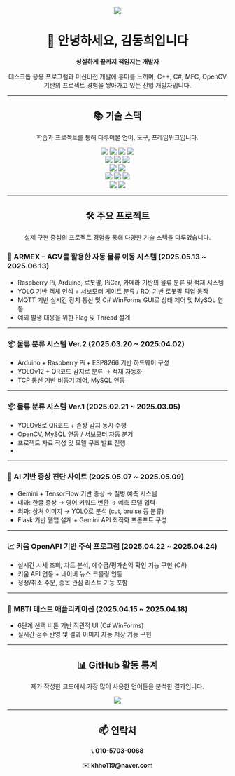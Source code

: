<!-- 🔥 배너 이미지 -->
<p align="center">
  <img src="https://capsule-render.vercel.app/api?type=waving&color=0:F9A8D4,100:8B5CF6&height=200&section=header&text=KIM%20DONG%20HEE&fontSize=45&fontColor=ffffff&animation=fadeIn" />
</p>

<div align="center">
  <h1>👋 안녕하세요, 김동희입니다</h1>
  <p><b>성실하게 끝까지 책임지는 개발자</b></p>
  <p>데스크톱 응용 프로그램과 머신비전 개발에 흥미를 느끼며, C++, C#, MFC, OpenCV 기반의 프로젝트 경험을 쌓아가고 있는 신입 개발자입니다.</p>
</div>

---

<div align="center">
  <h2>📚 기술 스택</h2>
  <p>학습과 프로젝트를 통해 다루어본 언어, 도구, 프레임워크입니다.</p>
</div>

<div align="center"> 
  <!-- 언어 -->
  <img src="https://img.shields.io/badge/java-007396?style=for-the-badge&logo=java&logoColor=white">
  <img src="https://img.shields.io/badge/c++-00599C?style=for-the-badge&logo=c%2B%2B&logoColor=white">
  <img src="https://img.shields.io/badge/python-3776AB?style=for-the-badge&logo=python&logoColor=white">
  <img src="https://img.shields.io/badge/csharp-2396F3?style=for-the-badge&logo=csharp&logoColor=white">
  <br>

  <!-- 웹/백엔드 -->
  <img src="https://img.shields.io/badge/html5-E34F26?style=for-the-badge&logo=html5&logoColor=white">
  <img src="https://img.shields.io/badge/css-1572B6?style=for-the-badge&logo=css3&logoColor=white">
  <img src="https://img.shields.io/badge/api-003366?style=for-the-badge&logo=api&logoColor=white">
  <br>

  <!-- DB -->
  <img src="https://img.shields.io/badge/mysql-4479A1?style=for-the-badge&logo=mysql&logoColor=white">
  <img src="https://img.shields.io/badge/oracle-F80000?style=for-the-badge&logo=oracle&logoColor=white">
  <br>

  <!-- 도구/기술 -->
  <img src="https://img.shields.io/badge/github-181717?style=for-the-badge&logo=github&logoColor=white">
  <img src="https://img.shields.io/badge/opencv-5C3EE8?style=for-the-badge&logo=opencv&logoColor=white">
  <img src="https://img.shields.io/badge/yolo-2C2C2C?style=for-the-badge&logo=yolo&logoColor=white">
  <br>

  <!-- 하드웨어 -->
  <img src="https://img.shields.io/badge/arduino-00979D?style=for-the-badge&logo=arduino&logoColor=white">
  <img src="https://img.shields.io/badge/raspberrypi-A22846?style=for-the-badge&logo=raspberry-pi&logoColor=white">
</div>

---

<div align="center">
  <h2>🛠 주요 프로젝트</h2>
  <p>실제 구현 중심의 프로젝트 경험을 통해 다양한 기술 스택을 다루었습니다.</p>
</div>

### 🚚 ARMEX – AGV를 활용한 자동 물류 이동 시스템 (2025.05.13 ~ 2025.06.13)
- Raspberry Pi, Arduino, 로봇팔, PiCar, 카메라 기반의 물류 분류 및 적재 시스템
- YOLO 기반 객체 인식 + 서보모터 게이트 분류 / ROI 기반 로봇팔 픽업 동작
- MQTT 기반 실시간 장치 통신 및 C# WinForms GUI로 상태 제어 및 MySQL 연동
- 예외 발생 대응을 위한 Flag 및 Thread 설계

---

### 📦 물류 분류 시스템 Ver.2 (2025.03.20 ~ 2025.04.02)
- Arduino + Raspberry Pi + ESP8266 기반 하드웨어 구성
- YOLOv12 + QR코드 감지로 분류 → 적재 자동화
- TCP 통신 기반 비동기 제어, MySQL 연동

---

### 📦 물류 분류 시스템 Ver.1 (2025.02.21 ~ 2025.03.05)
- YOLOv8로 QR코드 + 손상 감지 동시 수행
- OpenCV, MySQL 연동 / 서보모터 자동 분기
- 프로젝트 자료 작성 및 모델 구조 발표 진행
- 
---


### 🧠 AI 기반 증상 진단 사이트 (2025.05.07 ~ 2025.05.09)
- Gemini + TensorFlow 기반 증상 → 질병 예측 시스템
- 내과: 한글 증상 → 영어 키워드 변환 → 예측 모델 입력
- 외과: 상처 이미지 → YOLO로 분석 (cut, bruise 등 분류)
- Flask 기반 웹앱 설계 + Gemini API 최적화 프롬프트 구성

---

### 📈 키움 OpenAPI 기반 주식 프로그램 (2025.04.22 ~ 2025.04.24)
- 실시간 시세 조회, 차트 분석, 예수금/평가손익 확인 기능 구현 (C#)
- 키움 API 연동 + 네이버 뉴스 크롤링 연동
- 정정/취소 주문, 종목 관심 리스트 기능 포함

---

### 🧪 MBTI 테스트 애플리케이션 (2025.04.15 ~ 2025.04.18)
- 6단계 선택 버튼 기반 직관적 UI (C# WinForms)
- 실시간 점수 반영 및 결과 이미지 자동 저장 기능 구현

---

<div align="center">
  <h2>📊 GitHub 활동 통계</h2>
  <p>제가 작성한 코드에서 가장 많이 사용한 언어들을 분석한 결과입니다.</p>
</div>

<p align="center">
  <img src="https://github-readme-stats.vercel.app/api/top-langs/?username=DongHee12&layout=compact&theme=github_dark" />
</p>

---

<div align="center">
  <h2>📫 연락처</h2>
  <p>📞 <b>010-5703-0068</b></p>
  <p>✉️ <b>khho119@naver.com</b></p>
</div>
